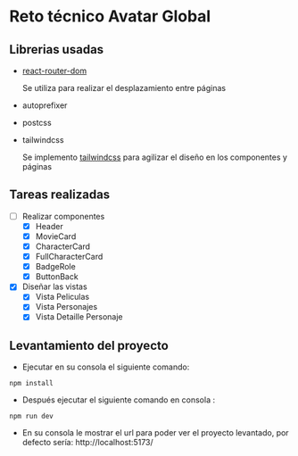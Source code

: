# Reto técnico Avatar Global

## Librerias usadas

- [react-router-dom](https://www.npmjs.com/package/react-router-dom)

  Se utiliza para realizar el desplazamiento entre páginas

- autoprefixer
- postcss
- tailwindcss 

  Se implemento [tailwindcss](https://tailwindcss.com/) para agilizar el diseño en los componentes y páginas

## Tareas realizadas

- [ ] Realizar componentes
  - [x] Header
  - [X] MovieCard
  - [X] CharacterCard
  - [X] FullCharacterCard
  - [X] BadgeRole
  - [X] ButtonBack
- [X] Diseñar las vistas
  - [X] Vista Peliculas
  - [X] Vista Personajes
  - [X] Vista Detaille Personaje

## Levantamiento del proyecto

- Ejecutar en su consola el siguiente comando:

```
npm install
```

- Después ejecutar el siguiente comando en consola :

```
npm run dev
```

- En su consola le mostrar el url para poder ver el proyecto levantado, por defecto sería:
  http://localhost:5173/
